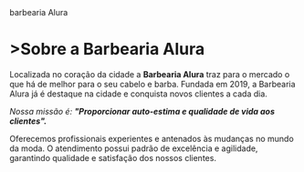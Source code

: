 <!DOCTYPE html>
<html lang="pt-br">
  <head>
  <meta charset="UTF-8">
  <litle>barbearia Alura</litle>
  </head>
  
  <body>
<h1 styles="text-aling: center">>Sobre a Barbearia Alura</h1>

<p stiles="text aling: center">Localizada no coração da cidade a <strong>Barbearia Alura</strong> traz para o mercado o que há de melhor para o seu cabelo e barba. Fundada em 2019, a Barbearia Alura já é destaque na cidade e conquista novos clientes a cada dia.</p>

<p styles="font-size: 20px; text-aling: center"><em>Nossa missão é: <strong>"Proporcionar auto-estima e qualidade de vida aos clientes".</strong></em></p>

<p styles="text-align: center">Oferecemos profissionais experientes e antenados às mudanças no mundo da moda. O atendimento possui padrão de excelência e agilidade, garantindo qualidade e satisfação dos nossos clientes.</p>
  </body>
    </html>
